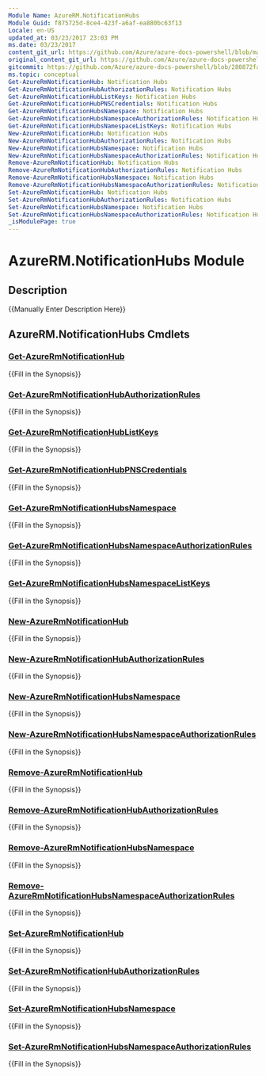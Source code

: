 ```yaml
---
Module Name: AzureRM.NotificationHubs
Module Guid: f875725d-8ce4-423f-a6af-ea880bc63f13
Locale: en-US
updated_at: 03/23/2017 23:03 PM
ms.date: 03/23/2017
content_git_url: https://github.com/Azure/azure-docs-powershell/blob/master/azureps-cmdlets-docs/ResourceManager/AzureRM.NotificationHubs/v1.0.4.3/AzureRM.NotificationHubs.md
original_content_git_url: https://github.com/Azure/azure-docs-powershell/blob/master/azureps-cmdlets-docs/ResourceManager/AzureRM.NotificationHubs/v1.0.4.3/AzureRM.NotificationHubs.md
gitcommit: https://github.com/Azure/azure-docs-powershell/blob/280872fa529e03be2466fa2252957a2060a9dfe4
ms.topic: conceptual
Get-AzureRmNotificationHub: Notification Hubs
Get-AzureRmNotificationHubAuthorizationRules: Notification Hubs
Get-AzureRmNotificationHubListKeys: Notification Hubs
Get-AzureRmNotificationHubPNSCredentials: Notification Hubs
Get-AzureRmNotificationHubsNamespace: Notification Hubs
Get-AzureRmNotificationHubsNamespaceAuthorizationRules: Notification Hubs
Get-AzureRmNotificationHubsNamespaceListKeys: Notification Hubs
New-AzureRmNotificationHub: Notification Hubs
New-AzureRmNotificationHubAuthorizationRules: Notification Hubs
New-AzureRmNotificationHubsNamespace: Notification Hubs
New-AzureRmNotificationHubsNamespaceAuthorizationRules: Notification Hubs
Remove-AzureRmNotificationHub: Notification Hubs
Remove-AzureRmNotificationHubAuthorizationRules: Notification Hubs
Remove-AzureRmNotificationHubsNamespace: Notification Hubs
Remove-AzureRmNotificationHubsNamespaceAuthorizationRules: Notification Hubs
Set-AzureRmNotificationHub: Notification Hubs
Set-AzureRmNotificationHubAuthorizationRules: Notification Hubs
Set-AzureRmNotificationHubsNamespace: Notification Hubs
Set-AzureRmNotificationHubsNamespaceAuthorizationRules: Notification Hubs
_isModulePage: true
---
```


# AzureRM.NotificationHubs Module
## Description
{{Manually Enter Description Here}}

## AzureRM.NotificationHubs Cmdlets
### [Get-AzureRmNotificationHub](Get-AzureRmNotificationHub.md)
{{Fill in the Synopsis}}

### [Get-AzureRmNotificationHubAuthorizationRules](Get-AzureRmNotificationHubAuthorizationRules.md)
{{Fill in the Synopsis}}

### [Get-AzureRmNotificationHubListKeys](Get-AzureRmNotificationHubListKeys.md)
{{Fill in the Synopsis}}

### [Get-AzureRmNotificationHubPNSCredentials](Get-AzureRmNotificationHubPNSCredentials.md)
{{Fill in the Synopsis}}

### [Get-AzureRmNotificationHubsNamespace](Get-AzureRmNotificationHubsNamespace.md)
{{Fill in the Synopsis}}

### [Get-AzureRmNotificationHubsNamespaceAuthorizationRules](Get-AzureRmNotificationHubsNamespaceAuthorizationRules.md)
{{Fill in the Synopsis}}

### [Get-AzureRmNotificationHubsNamespaceListKeys](Get-AzureRmNotificationHubsNamespaceListKeys.md)
{{Fill in the Synopsis}}

### [New-AzureRmNotificationHub](New-AzureRmNotificationHub.md)
{{Fill in the Synopsis}}

### [New-AzureRmNotificationHubAuthorizationRules](New-AzureRmNotificationHubAuthorizationRules.md)
{{Fill in the Synopsis}}

### [New-AzureRmNotificationHubsNamespace](New-AzureRmNotificationHubsNamespace.md)
{{Fill in the Synopsis}}

### [New-AzureRmNotificationHubsNamespaceAuthorizationRules](New-AzureRmNotificationHubsNamespaceAuthorizationRules.md)
{{Fill in the Synopsis}}

### [Remove-AzureRmNotificationHub](Remove-AzureRmNotificationHub.md)
{{Fill in the Synopsis}}

### [Remove-AzureRmNotificationHubAuthorizationRules](Remove-AzureRmNotificationHubAuthorizationRules.md)
{{Fill in the Synopsis}}

### [Remove-AzureRmNotificationHubsNamespace](Remove-AzureRmNotificationHubsNamespace.md)
{{Fill in the Synopsis}}

### [Remove-AzureRmNotificationHubsNamespaceAuthorizationRules](Remove-AzureRmNotificationHubsNamespaceAuthorizationRules.md)
{{Fill in the Synopsis}}

### [Set-AzureRmNotificationHub](Set-AzureRmNotificationHub.md)
{{Fill in the Synopsis}}

### [Set-AzureRmNotificationHubAuthorizationRules](Set-AzureRmNotificationHubAuthorizationRules.md)
{{Fill in the Synopsis}}

### [Set-AzureRmNotificationHubsNamespace](Set-AzureRmNotificationHubsNamespace.md)
{{Fill in the Synopsis}}

### [Set-AzureRmNotificationHubsNamespaceAuthorizationRules](Set-AzureRmNotificationHubsNamespaceAuthorizationRules.md)
{{Fill in the Synopsis}}

